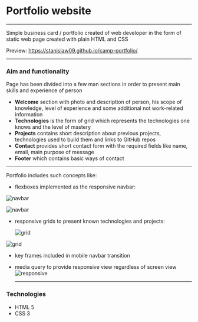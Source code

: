 # Portfolio website

---

Simple business card / portfolio created of web developer in the form of static web page created with plain HTML and CSS

Preview:
https://stanislaw09.github.io/camp-portfolio/


---

### Aim and functionality

Page has been divided into a few man sections in order to present main skills and experience of person

* **Welcome** section with photo and description of person, his scope of knowledge, level of experience and some additional not work-related information
* **Technologies** is the form of grid which represents the technologies one knows and the level of mastery
* **Projects** contains short description about previous projects, technologies used to build them and links to GitHub repos
* **Contact** provides short contact form with the required fields like name, email, main purpose of message
* **Footer** which contains basic ways of contact

---

Portfolio includes such concepts like:

- flexboxes implemented as the responsive navbar:

![navbar](.\images\screen1.png)

![navbar](.\images\screen5.png)

- responsive grids to present known technologies and projects:

  ![grid](.\images\screen2.png)

![grid](.\images\screen3.png)

* key frames included in mobile navbar transition

* media query to provide responsive view regardless of screen view![responsive](.\images\screen4.png)

  ---

  

### Technologies

* HTML 5
* CSS 3
